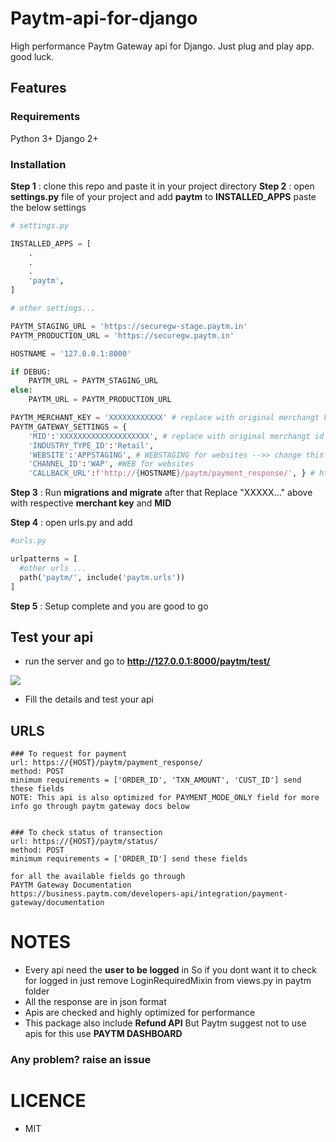 # Paytm-api-for-django
High performance Paytm Gateway api for Django. Just plug and play app. good luck.

## Features

### Requirements
Python 3+
Django 2+

### Installation
**Step 1** : clone this repo and paste it in your project directory
**Step 2** : open **settings.py** file of your project and add **paytm** to **INSTALLED_APPS** paste the below settings

```python
# settings.py

INSTALLED_APPS = [
    .
    .
    .
    'paytm',
]

# other settings...

PAYTM_STAGING_URL = 'https://securegw-stage.paytm.in'
PAYTM_PRODUCTION_URL = 'https://securegw.paytm.in'

HOSTNAME = '127.0.0.1:8000'

if DEBUG:
    PAYTM_URL = PAYTM_STAGING_URL
else:
    PAYTM_URL = PAYTM_PRODUCTION_URL

PAYTM_MERCHANT_KEY = 'XXXXXXXXXXXX' # replace with original merchangt key
PAYTM_GATEWAY_SETTINGS = {
    'MID':'XXXXXXXXXXXXXXXXXXXX', # replace with original merchangt id or MID
    'INDUSTRY_TYPE_ID':'Retail',
    'WEBSITE':'APPSTAGING', # WEBSTAGING for websites -->> change this with production variables
    'CHANNEL_ID':'WAP', #WEB for websites
    'CALLBACK_URL':f'http://{HOSTNAME}/paytm/payment_response/', } # https:// if you are on production server
```
**Step 3** : Run **migrations and migrate** after that Replace "XXXXX..." above with respective **merchant key** and **MID**

**Step 4** : open urls.py and add
```python
#urls.py

urlpatterns = [
  #other urls ...
  path('paytm/', include('paytm.urls'))
]
```

**Step 5** : Setup complete and you are good to go

## Test your api

 - run the server and go to **http://127.0.0.1:8000/paytm/test/**
 
 ![](https://lh5.googleusercontent.com/aLLJJWemvZr-KaOtQhz-yxMx55Cvx0f2uCRZJdGpedPwk0BUshaitkPGKd6JifD7gd8FBf3BDYU6YQCoqm93=w1920-h976)
 
 - Fill the details and test your api
 
 
## URLS
    ### To request for payment
    url: https://{HOST}/paytm/payment_response/ 
    method: POST
    minimum requirements = ['ORDER_ID', 'TXN_AMOUNT', 'CUST_ID'] send these fields
    NOTE: This api is also optimized for PAYMENT_MODE_ONLY field for more info go through paytm gateway docs below
    
    
    ### To check status of transection
    url: https://{HOST}/paytm/status/
    method: POST
    minimum requirements = ['ORDER_ID'] send these fields
    
    for all the available fields go through
    PAYTM Gateway Documentation
    https://business.paytm.com/developers-api/integration/payment-gateway/documentation


# NOTES 
- Every api need the **user to be logged** in So if you dont want it to check for logged in just remove LoginRequiredMixin from views.py in paytm folder
- All the response are in json format
- Apis are checked and highly optimized for performance
- This package also include **Refund API** But Paytm suggest not to use apis for this use **PAYTM DASHBOARD**


### Any problem? raise an issue

# LICENCE
 - MIT
